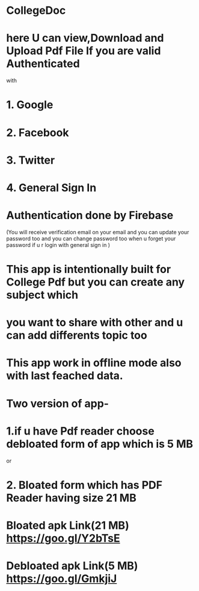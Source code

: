 # CollegeDoc
# here U can view,Download and Upload Pdf File If you are valid Authenticated
with 
# 1. Google
# 2. Facebook
# 3. Twitter
# 4. General Sign In
# Authentication done by Firebase

(You will receive verification email on your email and you can update your password too and you can 
change password too when u forget your password if u r login with general sign in )

# This app is intentionally built for College Pdf but you can create any subject which

# you want to share with other and u can add differents topic too

# This app work in offline mode also with last feached data.

# Two version of app-

# 1.if u have Pdf reader choose debloated form of app which is 5 MB
or
# 2. Bloated form which has PDF Reader having size 21 MB

# Bloated apk Link(21 MB) https://goo.gl/Y2bTsE
# Debloated apk Link(5 MB) https://goo.gl/GmkjiJ
